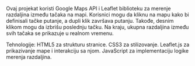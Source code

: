 Ovaj projekat koristi Google Maps API i Leaflet biblioteku za merenje razdaljina između tačaka na mapi.
Korisnici mogu da kliknu na mapu kako bi definisali tačke putanje, a dupli klik završava putanju. Takođe, desnim klikom mogu da izbrišu poslednju tačku.
Na kraju, ukupna razdaljina između svih tačaka se prikazuje u realnom vremenu.

Tehnologije:
HTML5 za strukturu stranice.
CSS3 za stilizovanje.
Leaflet.js za prikazivanje mape i interakciju sa njom.
JavaScript za implementaciju logike merenja razdaljina.
